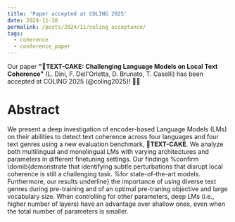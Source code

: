 ```yaml
---
title: 'Paper accepted at COLING 2025'
date: 2024-11-30
permalink: /posts/2024/11/coling_acceptance/
tags:
  - coherence
  - conference_paper
---
```


Our paper **"🥞TEXT-CAKE: Challenging Language Models on Local Text Coherence"** (L. Dini, F. Dell'Orletta, D. Brunato, T. Caselli) has been accepted at COLING 2025 (@coling2025)! 📝✨

Abstract
======

We present a deep investigation of encoder-based Language Models (LMs) on their abilities to detect text coherence across four languages and four text genres using a new evaluation benchmark, 🥞**TEXT-CAKE**. We analyze both multilingual and monolingual LMs with varying architectures and parameters in different finetuning settings. Our findings %confirm 
\domib{demonstrate that identifying subtle perturbations that disrupt local coherence is still a challenging task. %for state-of-the-art models. 
Furthermore, our results underline} the importance of using diverse text genres during pre-training and of an optimal pre-traning objective and large vocabulary size. When controlling for other parameters, deep LMs (i.e., higher number of layers) have an advantage over shallow ones, even when the total number of parameters is smaller.